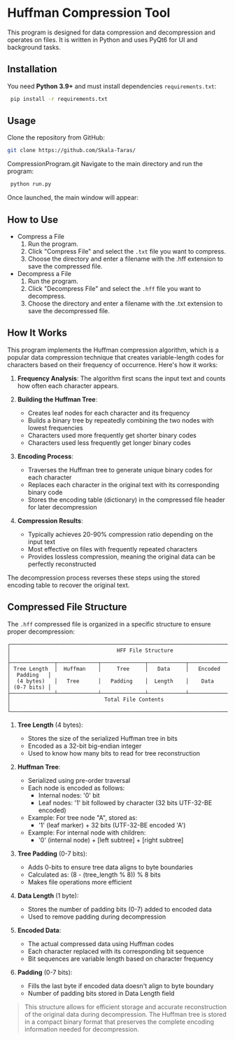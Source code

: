 # Huffman Compression Tool
This program is designed for data compression and decompression and operates on files. It is written in Python and uses PyQt6 for UI and background tasks.

## Installation
You need __Python 3.9+__ and must install dependencies `requirements.txt`:
``` bash
 pip install -r requirements.txt
```

## Usage
Clone the repository from GitHub:

```bash
git clone https://github.com/Skala-Taras/
```

CompressionProgram.git
Navigate to the main directory and run the program:

```bash
 python run.py 
```

Once launched, the main window will appear:


## How to Use
- Compress a File
  1. Run the program.
  2. Click "Compress File" and select the `.txt` file you want to compress.
  3. Choose the directory and enter a filename with the .hff extension to save the compressed file.
- Decompress a File
  1. Run the program.
  2. Click "Decompress File" and select the `.hff` file you want to decompress.
  3. Choose the directory and enter a filename with the .txt extension to save the decompressed file.

## How It Works

This program implements the Huffman compression algorithm, which is a popular data compression technique that creates variable-length codes for characters based on their frequency of occurrence. Here's how it works:

1. **Frequency Analysis**: The algorithm first scans the input text and counts how often each character appears.

2. **Building the Huffman Tree**:
   - Creates leaf nodes for each character and its frequency
   - Builds a binary tree by repeatedly combining the two nodes with lowest frequencies
   - Characters used more frequently get shorter binary codes
   - Characters used less frequently get longer binary codes

3. **Encoding Process**:
   - Traverses the Huffman tree to generate unique binary codes for each character
   - Replaces each character in the original text with its corresponding binary code
   - Stores the encoding table (dictionary) in the compressed file header for later decompression

4. **Compression Results**:
   - Typically achieves 20-90% compression ratio depending on the input text
   - Most effective on files with frequently repeated characters
   - Provides lossless compression, meaning the original data can be perfectly reconstructed

The decompression process reverses these steps using the stored encoding table to recover the original text.

## Compressed File Structure
The `.hff` compressed file is organized in a specific structure to ensure proper decompression:

```
┌────────────────────────────────────────────────────────────────────────────────────┐
│                                  HFF File Structure                                │
├──────────────┬─────────────┬──────────────┬────────────┬──────────────┬────────────┤ 
│ Tree Length  │  Huffman    │     Tree     │   Data     │   Encoded    │  Padding   │ 
│  (4 bytes)   │   Tree      │   Padding    │  Length    │    Data      │ (0-7 bits) │ 
├──────────────┴─────────────┴──────────────┴────────────┴──────────────┴────────────┤ 
│                              Total File Contents                                   │
└────────────────────────────────────────────────────────────────────────────────────┘
```

1. **Tree Length** (4 bytes):
   - Stores the size of the serialized Huffman tree in bits
   - Encoded as a 32-bit big-endian integer
   - Used to know how many bits to read for tree reconstruction

2. **Huffman Tree**:
   - Serialized using pre-order traversal
   - Each node is encoded as follows:
     - Internal nodes: '0' bit
     - Leaf nodes: '1' bit followed by character (32 bits UTF-32-BE encoded)
   - Example: For tree node "A", stored as:
     - '1' (leaf marker) + 32 bits (UTF-32-BE encoded 'A')
   - Example: For internal node with children:
     - '0' (internal node) + [left subtree] + [right subtree]

3. **Tree Padding** (0-7 bits):
   - Adds 0-bits to ensure tree data aligns to byte boundaries
   - Calculated as: (8 - (tree_length % 8)) % 8 bits
   - Makes file operations more efficient

4. **Data Length** (1 byte):
   - Stores the number of padding bits (0-7) added to encoded data
   - Used to remove padding during decompression

5. **Encoded Data**:
   - The actual compressed data using Huffman codes
   - Each character replaced with its corresponding bit sequence
   - Bit sequences are variable length based on character frequency

6. **Padding** (0-7 bits):
   - Fills the last byte if encoded data doesn't align to byte boundary
   - Number of padding bits stored in Data Length field

> This structure allows for efficient storage and accurate reconstruction of the original data during decompression. The Huffman tree is stored in a compact binary format that preserves the complete encoding information needed for decompression.